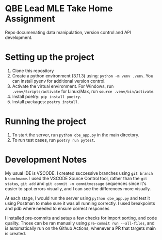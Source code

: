 # QBE Lead MLE Take Home Assignment
Repo documenating data manipulation, version control and API development.

# Setting up the project
1. Clone this repository
2. Create a python environment (3.11.3) using: `python -m venv .venv`. You can install pyenv for additional version control.
3. Activate the virtual environment. For Windows, run `.venv/Scripts/activate` for Linux/Max, run `source .venv/bin/activate`.
4. Install poetry: `pip install poetry`.
5. Install packages: `poetry install`.

# Running the project
1. To start the server, run `python qbe_app.py` in the main directory.
2. To run test cases, run `poetry run pytest`.

# Development Notes
My usual IDE is VSCODE.  I created successive branches using `git branch branchname`. I used the VSCODE Source Control tool, rather than the `git status`, `git add` and `git commit -m commitmessage` sequences since it's easier to spot errors visually, and I can see the differences more visually.

At each stage, I would run the server using `python qbe_app.py` and test it using Postman to make sure it was all running correctly. I used breakpoints and pdb where needed to ensure correct responses.

I installed pre-commits and setup a few checks for import sorting, and code quality. Those can be ran manually using `pre-commit run --all-files`, and is automatically run on the Github Actions, whenever a PR that targets main is created.
